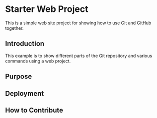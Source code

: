 # Starter Web Project

This is a simple web site project for
showing how to use Git and GitHub together.

## Introduction

This example is to show different parts 
of the Git repository and various commands 
using a web project.

## Purpose

## Deployment

## How to Contribute
